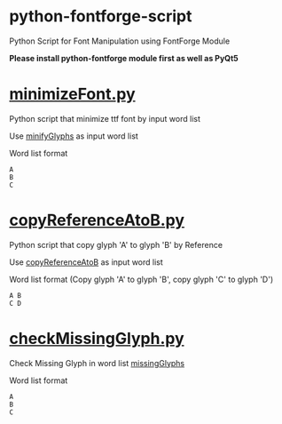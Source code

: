 # python-fontforge-script

Python Script for Font Manipulation using FontForge Module

**Please install python-fontforge module first as well as PyQt5**

# [minimizeFont.py](../../blob/master/minimizeFont.py)

Python script that minimize ttf font by input word list

Use [minifyGlyphs](../../blob/master/minifyGlyphs) as input word list

Word list format
```
A
B
C
```

# [copyReferenceAtoB.py](../../blob/master/copyReferenceAtoB.py)

Python script that copy glyph 'A' to glyph 'B' by Reference

Use [copyReferenceAtoB](../../blob/master/copyReferenceAtoB) as input word list

Word list format (Copy glyph 'A' to glyph 'B', copy glyph 'C' to glyph 'D')
```
A B
C D
```

# [checkMissingGlyph.py](../../blob/master/checkMissingGlyph.py)

Check Missing Glyph in word list [missingGlyphs](../../blob/master/missingGlyphs) 

Word list format
```
A
B
C
```